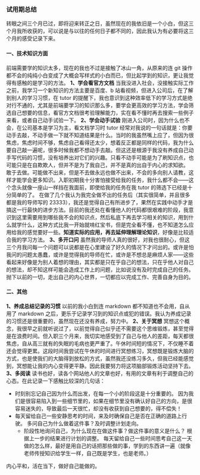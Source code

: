 ### 试用期总结

转眼之间三个月已过，即将迎来转正之日，虽然现在的我依旧是一个小白，但这三个月我所收获的，可以说是与以往的任何日子都不同的，因此我认为有必要将这三个月的感受记录下来。

#### 一、技术知识方面

前端需要学的知识太多，现在的我也不过是接触了冰山一角，从原来的连 git 操作都不会的纯纯小白变成了大概会写样式的小白而已，但比起学到的知识，更让我觉得有感触的是学习的方法。
**1、学会看官方文档**
当我没进入社会，没接触实际工作之前，我学习一个新知识的方法主要是百度、b 站看视频，但进入公司后，在了解到别人的学习习惯，在 tutor 的提醒下，我也意识到这种效率低下的学习方式是绝对行不通的，尤其是前端要学习的知识那么多，要学会更高效的学习方法，学会筛选自己想要的信息，看官方文档很考验理解能力，实在看不懂时再去搜索一些例子来看，或者自己动手试验一下。
**2、学会动手试验**
刚进入公司时，因为什么也不会，在公司基本是学习为主，看文档学习时 tutor 经常对我说的一句话就是：你要动手去敲，不动手做一下就不知道结果是什么。当时的我虽然嘴上应了，但因为很焦虑，焦虑时间不够，焦虑自己看得还太少，想着反正都是同样的代码，我为什么要自己敲一遍呢，很多时候我都不想动手去敲。但这还是根源于我没有养成自己动手写代码的习惯，没有培养出对它们的兴趣。只看不动手可能是为了刷知识点，也可能只是在自欺欺人，但并不是为了我自己，并不是真的出自于内心的求知欲。
敢于去做。可能做不出来，但是不去做永远也做不出来，不会的多向别人请教，这样才能学会更多知识。入职初期我十分害怕接受给我的任务，我什么都不会——这个念头就像一座山一样挡在我面前，即使给我的任务在我 tutor 的筛选下已经是十分简单的了。
在做了几个我认为我完全做不出的任务后（其实很简单，并且很多都是我的导师写的 23333），我还是觉得自己有所进步了，果然在实践中动手才是搞这一行最快的进步方法。目前的我还处在看懂他人的代码都很艰难的阶段，我意识到这里需要用到哪些我不会的知识点，然后私底下再去学习相关的知识，用到什么就学什么，这种方式比我一开始就啃红宝书，但是完全看不懂，也不知道怎么应用给我的感觉要好一些。**知道实际的应用，再去延伸理解理论知识**，好像是比较适合我的学习方法。
**3、多开口问**
虽然我的导师人真的很好，对我也很耐心，但这三个月我问每一个问题可以说都是在心里建设了好久的情况下才问出的。或许是怕我问的问题太愚蠢，或许是觉得我的导师在忙，或许是不想总是麻烦人家——这些看起来好像是为别人着想的理由，其实都是只在乎自己的想法，只在乎他人对自己的想法，却不知这样可能会造成工作上的问题，比如说没有及时完成自己的任务。抛下以前的一切，走出自己的内心世界，一切都应以完成工作、完善自身为目的。

#### 二、其他

**1、养成总结记录的习惯**
以前的我小白到连 markdown 都不知道也不会用，自从用了 markdown 之后，更乐于记录学习到的知识点或犯的错误。我认为养成记录的习惯还是很重要的，虽然现在还没有养成，努力中。
**2、关于冥想**
冥想这个概念，我很早之前就听说过了，以前觉得自己似乎还不需要这个思维锻炼，甚至觉得是在浪费时间。但入职三个月来，我切实地感受到了自己与他人的差距，每天都很焦虑，自从高三就有的失眠的毛病也更严重了。午休时间短的情况下，不仅睡不着还会觉得更累。这段时间我尝试在午休的时间进行冥想练习，冥想既是锻炼大脑的方式，也是使我们的大脑得到放松的方式，虽然我还没练习多久，但我已经能感觉到，冥想能让我的内心变得更平静。因此我要努力将这项脑部锻炼活动坚持下去。
**3、多阅读**
读书也好，读各个网站他人的文章也好，有用的文章有利于调整自己的心态。在此记录一下感触比较深的几句话：

- 时刻别忘记自己因为什么而出发，在每一个小的阶段这是十分重要的。
  因为我们是很容易陷入到一些细节里的，如果在细节里没有确认好自己的方向，是很容易迷失的，导致最后一天很忙，却没有收获到自己想要的，得不偿失！
- 每天留给自己一些安静思考的时间，来及时确保自己是否在正确的道路上行驶。
  多问自己为什么做着这件事？及时调整计划走向。
  - 阶段性地询问自己，为什么现在在做这件事？做这件事的意义是什么？
    根据上一步的结果进行计划的调整。
    每天留给自己一些时间思考自己这一天做的怎么样，最好是用自己的话把那些做的事，学到的东西讲一遍（就像老师传授知识给学生一样，自己既是学生，也是老师。）

内心平和，活在当下，做好自己能做的。

